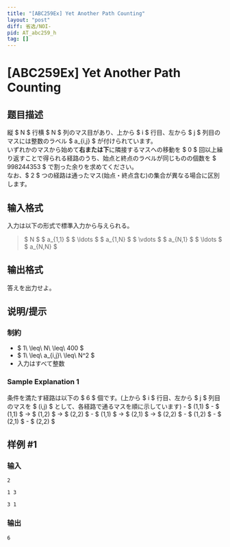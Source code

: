 ```yaml
---
title: "[ABC259Ex] Yet Another Path Counting"
layout: "post"
diff: 省选/NOI-
pid: AT_abc259_h
tag: []
---
```


# [ABC259Ex] Yet Another Path Counting

## 题目描述

[problemUrl]: https://atcoder.jp/contests/abc259/tasks/abc259_h

縦 $ N $ 行横 $ N $ 列のマス目があり、上から $ i $ 行目、左から $ j $ 列目のマスには整数のラベル $ a_{i,j} $ が付けられています。  
 いずれかのマスから始めて**右または下**に隣接するマスへの移動を $ 0 $ 回以上繰り返すことで得られる経路のうち、始点と終点のラベルが同じものの個数を $ 998244353 $ で割った余りを求めてください。  
 なお、$ 2 $ つの経路は通ったマス(始点・終点含む)の集合が異なる場合に区別します。

## 输入格式

入力は以下の形式で標準入力から与えられる。

> $ N $ $ a_{1,1} $ $ \ldots $ $ a_{1,N} $ $ \vdots $ $ a_{N,1} $ $ \ldots $ $ a_{N,N} $

## 输出格式

答えを出力せよ。

## 说明/提示

### 制約

- $ 1\ \leq\ N\ \leq\ 400 $
- $ 1\ \leq\ a_{i,j}\ \leq\ N^2 $
- 入力はすべて整数

### Sample Explanation 1

条件を満たす経路は以下の $ 6 $ 個です。(上から $ i $ 行目、左から $ j $ 列目のマスを $ (i,j) $ として、各経路で通るマスを順に示しています) - $ (1,1) $ - $ (1,1) $ → $ (1,2) $ → $ (2,2) $ - $ (1,1) $ → $ (2,1) $ → $ (2,2) $ - $ (1,2) $ - $ (2,1) $ - $ (2,2) $

## 样例 #1

### 输入

```
2
1 3
3 1
```

### 输出

```
6
```

